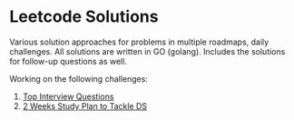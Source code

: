 # Leetcode Solutions 

Various solution approaches for problems in multiple roadmaps, daily challenges. All solutions are written in GO (golang). Includes the solutions for follow-up questions as well. 

Working on the following challenges:
1. [Top Interview Questions](https://leetcode.com/explore/interview/card/top-interview-questions-easy/)
2. [2 Weeks Study Plan to Tackle DS](https://leetcode.com/study-plan/data-structure/?progress=mdc932g)
